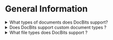 # General Information

<details>

<summary>What types of documents does DocBits support?</summary>

* Invoice&#x20;
* Credit Note&#x20;
* Delivery Note
* Order Confirmation
* Purchase Order&#x20;
* Custom Documents

</details>

<details>

<summary>Does DocBits support custom document types ? </summary>

* Yes Users are able to create there own document types.

</details>

<details>

<summary>What file types does DocBits support ?</summary>

* .pdf
* .edi
* .xml
* .tiff
* .jpeg (jpg)
* png

</details>
